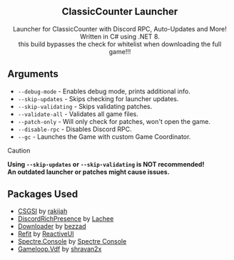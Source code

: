 <p align="center">
 <h2 align="center">ClassicCounter Launcher</h2>
 <p align="center">
   Launcher for ClassicCounter with Discord RPC, Auto-Updates and More!
   <br/>
   Written in C# using .NET 8.
   <br/>
   this build bypasses the check for whitelist when downloading the full game!!!
 </p>
</p>



## Arguments
- `--debug-mode` - Enables debug mode, prints additional info.
- `--skip-updates` - Skips checking for launcher updates.
- `--skip-validating` - Skips validating patches.
- `--validate-all` - Validates all game files.
- `--patch-only` - Will only check for patches, won't open the game.
- `--disable-rpc` - Disables Discord RPC.
- `--gc` - Launches the Game with custom Game Coordinator.

> [!CAUTION]
> **Using `--skip-updates` or `--skip-validating` is NOT recommended!**  
> **An outdated launcher or patches might cause issues.**


## Packages Used
- [CSGSI](https://github.com/rakijah/CSGSI) by [rakijah](https://github.com/rakijah)
- [DiscordRichPresence](https://github.com/Lachee/discord-rpc-csharp) by [Lachee](https://github.com/Lachee)
- [Downloader](https://github.com/bezzad/Downloader) by [bezzad](https://github.com/bezzad)
- [Refit](https://github.com/reactiveui/refit) by [ReactiveUI](https://github.com/reactiveui)
- [Spectre.Console](https://github.com/spectreconsole/spectre.console) by [Spectre Console](https://github.com/spectreconsole)
- [Gameloop.Vdf](https://github.com/shravan2x/Gameloop.Vdf) by [shravan2x](https://github.com/shravan2x)

[downloads-shield]: https://img.shields.io/github/downloads/koolych/launcher/total.svg?style=for-the-badge
[downloads-url]: https://github.com/koolych/launcher/releases/latest
[stars-shield]: https://img.shields.io/github/stars/koolych/launcher.svg?style=for-the-badge
[stars-url]: https://github.com/koolych/launcher/stargazers
[issues-shield]: https://img.shields.io/github/issues/koolych/launcher.svg?style=for-the-badge
[issues-url]: https://github.com/koolych/launcher/issues
[license-shield]: https://img.shields.io/github/license/koolych/launcher.svg?style=for-the-badge
[license-url]: https://github.com/koolych/launcher/blob/main/LICENSE.txt
